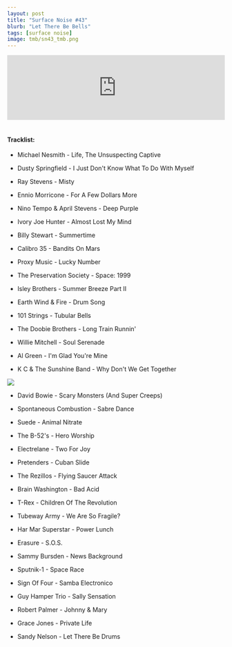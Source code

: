 ```yaml
---
layout: post
title: "Surface Noise #43"
blurb: "Let There Be Bells"
tags: [surface noise]
image: tmb/sn43_tmb.png
---
```


<iframe scrolling="no" id="hearthis_at_track_3028295" width="100%" height="150" src="https://hearthis.at/embed/3028295/transparent_black/?hcolor=&color=&style=2&block_size=2&block_space=1&background=1&waveform=0&cover=0&autoplay=0&css=" frameborder="0" allowtransparency allow="autoplay"><p>Listen to <a href="https://hearthis.at/zerocc/surface-noise-43-20918/" target="_blank">Surface Noise #43 (20/9/18)</a> <span>by</span><a href="https://hearthis.at/zerocc/" target="_blank" >Zero</a> <span>on</span> <a href="https://hearthis.at/" target="_blank">hearthis.at</a></p></iframe>
&nbsp;

#### Tracklist:

- Michael Nesmith - Life, The Unsuspecting Captive
- Dusty Springfield - I Just Don't Know What To Do With Myself
- Ray Stevens - Misty

- Ennio Morricone - For A Few Dollars More
- Nino Tempo & April Stevens - Deep Purple
- Ivory Joe Hunter - Almost Lost My Mind
- Billy Stewart - Summertime

- Calibro 35 - Bandits On Mars
- Proxy Music - Lucky Number
- The Preservation Society - Space: 1999
- Isley Brothers - Summer Breeze Part II

- Earth Wind & Fire - Drum Song
- 101 Strings - Tubular Bells
- The Doobie Brothers - Long Train Runnin'

- Willie Mitchell - Soul Serenade
- Al Green - I'm Glad You're Mine
- K C & The Sunshine Band - Why Don't We Get Together

![](https://lh3.googleusercontent.com/hu3K9fxQOsh0jmgu5c2BYbTgDZLBlqMQa3YIJVbFoHJWdoxXVTVYL5pYqloOGQqbIyFhTk28Zq3LHzD5KCG-j0Wh-kFQG7UIw5i0iGvkKROj1VG8wC9XOQExziOY3_RhoAzTmFWq-Hz6R106DwqQ9WH708gEtBFZQbtgjrQNnp-o0Rv4FCwhZ-Nl-pczG6_eetdXjihV4HPyH6hwLcbDHETYhucOaVjiQPIElpielwUtWSsNhdwWYbSy8r2CCNN5XC2OgCmN_8ydob5uh8MCS-oY4SedwYv0W-X5Wc_qvBI9dGYC_xj5YhFXQ81WaUed-RfAflQKaNfmSvLxk7TM3tGNxWsolmIfBotSbRtDY4BQbLNgoC1tJawjuQ3rStFSA54cGQpJgSbtvdvT2_0kzmdHwC7LdkQuoUK0Oq8g51DTyFqBLUyQtMVCL6Ezoq-Dsf67B6-iQUT8jUo7SAhhCTvTAloyJ3WCRsxk55xOHEb21ZKx65Rzskz0HidI4bpPXdeMPlkcW06Lj4qz01bVZLAlG5AkOsuBo25ubbkJv9BJCeeBhdjhG4rOaCBEmNMPRegCbYo81LQmZ5YBhMtW9mB64l651JbEPhpuVtr6LmxmiGLm0T-80LCbqXedhH5sjXVwjBB2bRgIgZm49f1bE1JW=s600-no)

- David Bowie - Scary Monsters (And Super Creeps)
- Spontaneous Combustion - Sabre Dance
- Suede - Animal Nitrate

- The B-52's - Hero Worship
- Electrelane - Two For Joy
- Pretenders - Cuban Slide

- The Rezillos - Flying Saucer Attack
- Brain Washington - Bad Acid
- T-Rex - Children Of The Revolution

- Tubeway Army - We Are So Fragile?
- Har Mar Superstar - Power Lunch
- Erasure - S.O.S.

- Sammy Bursden - News Background
- Sputnik-1 - Space Race
- Sign Of Four - Samba Electronico
- Guy Hamper Trio - Sally Sensation

- Robert Palmer - Johnny & Mary
- Grace Jones - Private Life

- Sandy Nelson - Let There Be Drums
